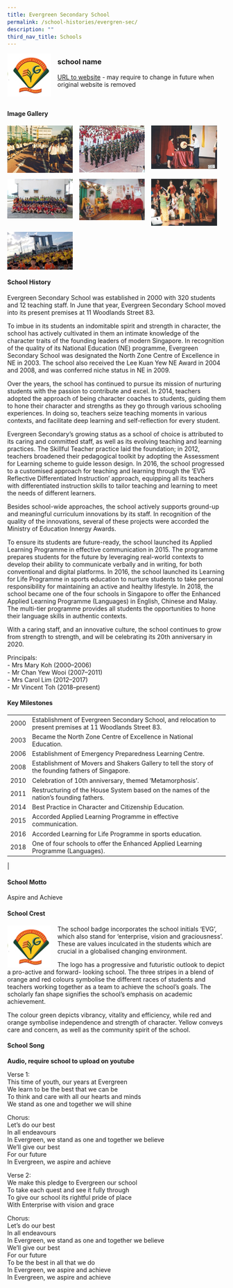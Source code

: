 ```yaml
---
title: Evergreen Secondary School
permalink: /school-histories/evergren-sec/
description: ""
third_nav_title: Schools
---
```

<img src="/images/evergreensec1.png" style="width:20%;margin-right:15px;" align = "left">

### **school name**
[URL to website](https://evergreensec.moe.edu.sg/) - may require to change in future when original website is removed

<br clear="left">

#### **Image Gallery**

<p><a href="/images/evergreensec2.jpg">  
<img src="/images/evergreensec2.jpg" style="width:30%;margin-right:15px;" align = "left">
</a></p>

<p><a href="/images/evergreensec3.jpg">  
<img src="/images/evergreensec3.jpg" style="width:30%;margin-right:15px;" align = "left">
</a></p>

<p><a href="/images/evergreensec4.jpg">  
<img src="/images/evergreensec4.jpg" style="width:30%;margin-right:15px;" align = "left">
</a></p>

<br clear="left">

<p><a href="/images/evergreensec5.jpg">  
<img src="/images/evergreensec5.jpg" style="width:30%;margin-right:15px;" align = "left">
</a></p>

<p><a href="/images/evergreensec6.jpg">  
<img src="/images/evergreensec6.jpg" style="width:30%;margin-right:15px;" align = "left">
</a></p>

<p><a href="/images/evergreensec7.jpg">  
<img src="/images/evergreensec7.jpg" style="width:30%;margin-right:15px;" align = "left">
</a></p>

<br clear="left">

<p><a href="/images/evergreensec8.jpg">  
<img src="/images/evergreensec8.jpg" style="width:30%;margin-right:15px;" align = "left">
</a></p>

<br clear="left">

#### **School History**
Evergreen Secondary School was established in 2000 with 320 students and 12 teaching staff. In June that year, Evergreen Secondary School moved into its present premises at 11 Woodlands Street 83.  

To imbue in its students an indomitable spirit and strength in character, the school has actively cultivated in them an intimate knowledge of the character traits of the founding leaders of modern Singapore. In recognition of the quality of its National Education (NE) programme, Evergreen Secondary School was designated the North Zone Centre of Excellence in NE in 2003. The school also received the Lee Kuan Yew NE Award in 2004 and 2008, and was conferred niche status in NE in 2009.  

Over the years, the school has continued to pursue its mission of nurturing students with the passion to contribute and excel. In 2014, teachers adopted the approach of being character coaches to students, guiding them to hone their character and strengths as they go through various schooling experiences. In doing so, teachers seize teaching moments in various contexts, and facilitate deep learning and self-reflection for every student.

Evergreen Secondary’s growing status as a school of choice is attributed to its caring and committed staff, as well as its evolving teaching and learning practices. The Skillful Teacher practice laid the foundation; in 2012, teachers broadened their pedagogical toolkit by adopting the Assessment for Learning scheme to guide lesson design. In 2016, the school progressed to a customised approach for teaching and learning through the ‘EVG Reflective Differentiated Instruction’ approach, equipping all its teachers with differentiated instruction skills to tailor teaching and learning to meet the needs of different learners.

Besides school-wide approaches, the school actively supports ground-up and meaningful curriculum innovations by its staff. In recognition of the quality of the innovations, several of these projects were accorded the Ministry of Education Innergy Awards.

To ensure its students are future-ready, the school launched its Applied Learning Programme in effective communication in 2015. The programme prepares students for the future by leveraging real-world contexts to develop their ability to communicate verbally and in writing, for both conventional and digital platforms. In 2016, the school launched its Learning for Life Programme in sports education to nurture students to take personal responsibility for maintaining an active and healthy lifestyle. In 2018, the school became one of the four schools in Singapore to offer the Enhanced Applied Learning Programme (Languages) in English, Chinese and Malay. The multi-tier programme provides all students the opportunities to hone their language skills in authentic contexts.

With a caring staff, and an innovative culture, the school continues to grow from strength to strength, and will be celebrating its 20th anniversary in 2020. 

Principals:<br>
\- Mrs Mary Koh (2000–2006)<br>
\- Mr Chan Yew Wooi (2007–2011)<br>
\- Mrs Carol Lim (2012–2017)<br>
\- Mr Vincent Toh (2018–present)

#### **Key Milestones**

|  |  |
|:---:|---|
| 2000 | Establishment of Evergreen Secondary School, and relocation to present premises at 11 Woodlands Street 83. |
| 2003 | Became the North Zone Centre of Excellence in National Education. |
| 2006 | Establishment of Emergency Preparedness Learning Centre. |
| 2008 | Establishment of Movers and Shakers Gallery to tell the story of the founding fathers of Singapore. |
| 2010 | Celebration of 10th anniversary, themed ‘Metamorphosis’. |
| 2011 | Restructuring of the House System based on the names of the nation’s founding fathers. |
| 2014 | Best Practice in Character and Citizenship Education. |
| 2015 | Accorded Applied Learning Programme in effective communication. |
| 2016 | Accorded Learning for Life Programme in sports education. |
| 2018 | One of four schools to offer the Enhanced Applied Learning Programme (Languages). |
|

#### **School Motto**
Aspire and Achieve

#### **School Crest**
<img src="/images/evergreensec1.png" style="width:20%;margin-right:15px;" align = "left">

The school badge incorporates the school initials ‘EVG’, which also stand for ‘enterprise, vision and graciousness’. These are values inculcated in the students which are crucial in a globalised changing environment.

The logo has a progressive and futuristic outlook to depict a pro-active and forward- looking school. The three stripes in a blend of orange and red colours symbolise the different races of students and teachers working together as a team to achieve the school’s goals. The scholarly fan shape signifies the school’s emphasis on academic achievement.

The colour green depicts vibrancy, vitality and efficiency, while red and orange symbolise independence and strength of character. Yellow conveys care and concern, as well as the community spirit of the school.

#### **School Song**
**Audio, require school to upload on youtube**

Verse 1:<br>
This time of youth, our years at Evergreen<br>
We learn to be the best that we can be<br>
To think and care with all our hearts and minds<br>
We stand as one and together we will shine

Chorus:<br>
Let’s do our best<br>
In all endeavours<br>
In Evergreen, we stand as one and together we believe<br>
We’ll give our best<br>
For our future<br>
In Evergreen, we aspire and achieve

Verse 2:<br>
We make this pledge to Evergreen our school<br>
To take each quest and see it fully through<br>
To give our school its rightful pride of place<br>
With Enterprise with vision and grace

Chorus:<br>
Let’s do our best<br>
In all endeavours<br>
In Evergreen, we stand as one and together we believe<br>
We’ll give our best<br>
For our future<br>
To be the best in all that we do<br>
In Evergreen, we aspire and achieve<br>
In Evergreen, we aspire and achieve